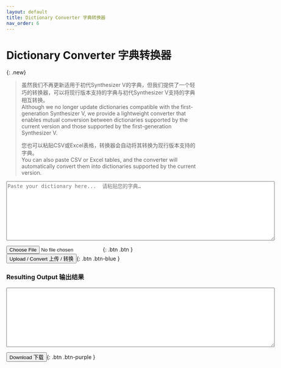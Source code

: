 ```yaml
---
layout: default
title: Dictionary Converter 字典转换器
nav_order: 6
---
```

  
# Dictionary Converter 字典转换器 

{: .new}
> 虽然我们不再更新适用于初代Synthesizer V的字典，但我们提供了一个轻巧的转换器，可以将现行版本支持的字典与初代Synthesizer V支持的字典相互转换。  
> Although we no longer update dictionaries compatible with the first-generation Synthesizer V, we provide a lightweight converter that enables mutual conversion between dictionaries supported by the current version and those supported by the first-generation Synthesizer V.  
> 
> 您也可以粘贴CSV或Excel表格，转换器会自动将其转换为现行版本支持的字典。  
> You can also paste CSV or Excel tables, and the converter will automatically convert them into dictionaries supported by the current version.  

<textarea id="inputText" rows="10" cols="85" placeholder="Paste your dictionary here...  请粘贴您的字典…"></textarea>  
<input type="file" id="fileInput" class="btn" accept=".json,.xml,.csv" />{: .btn .btn }
<button type="button" name="button" class="btn" onclick="uploadAndConvert()">Upload / Convert 上传 / 转换</button>{: .btn .btn-blue }
  
  
### Resulting Output 输出结果  
<textarea id="outputText" rows="10" cols="85" readonly></textarea>  
<button type="button" name="button" class="btn" onclick="downloadResult()">Download 下载</button>{: .btn .btn-purple }  
  
<script src="converter.js"></script>  

